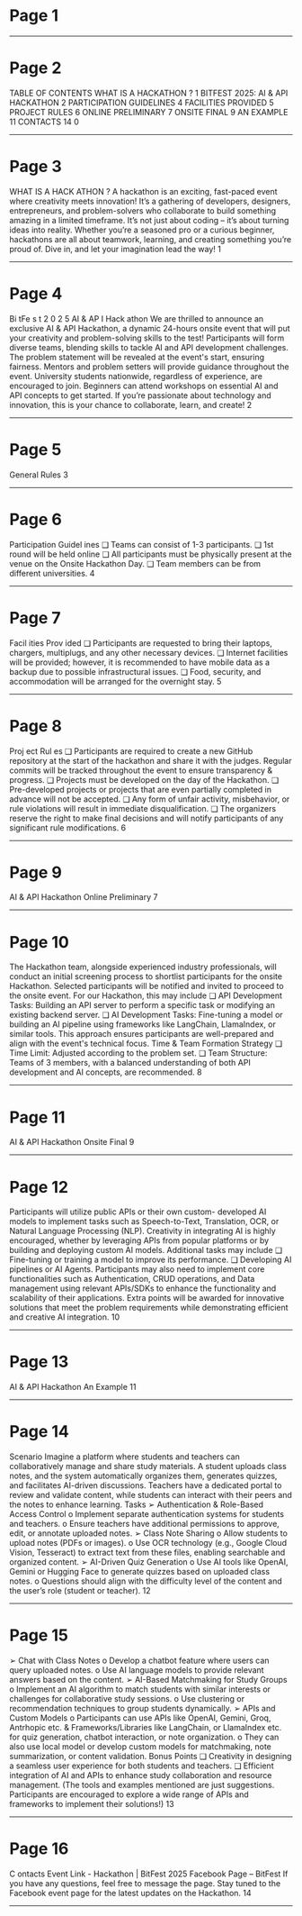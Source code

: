 # Page 1

---
# Page 2

TABLE OF CONTENTS
WHAT IS A HACKATHON ? 1
BITFEST 2025: AI & API HACKATHON 2
PARTICIPATION GUIDELINES 4
FACILITIES PROVIDED 5
PROJECT RULES 6
ONLINE PRELIMINARY 7
ONSITE FINAL 9
AN EXAMPLE 11
CONTACTS 14
0

---
# Page 3

WHAT IS A HACK ATHON ?
A hackathon is an exciting, fast-paced event
where creativity meets innovation! It’s a gathering
of developers, designers, entrepreneurs, and
problem-solvers who collaborate to build
something amazing in a limited timeframe.
It’s not just about coding – it’s about turning ideas
into reality. Whether you’re a seasoned pro or a
curious beginner, hackathons are all about
teamwork, learning, and creating something
you’re proud of. Dive in, and let your imagination
lead the way!
1

---
# Page 4

Bi tFe s t 2 0 2 5
AI & AP I Hack athon
We are thrilled to announce an exclusive AI & API
Hackathon, a dynamic 24-hours onsite event that will
put your creativity and problem-solving skills to the test!
Participants will form diverse teams, blending skills to
tackle AI and API development challenges. The problem
statement will be revealed at the event's start, ensuring
fairness. Mentors and problem setters will provide
guidance throughout the event.
University students nationwide, regardless of experience,
are encouraged to join. Beginners can attend workshops
on essential AI and API concepts to get started.
If you’re passionate about technology and innovation,
this is your chance to collaborate, learn, and create!
2

---
# Page 5

General Rules
3

---
# Page 6

Participation Guidel ines
❑ Teams can consist of 1-3 participants.
❑ 1st round will be held online
❑ All participants must be physically present at the
venue on the Onsite Hackathon Day.
❑ Team members can be from different universities.
4

---
# Page 7

Facil ities Prov ided
❑ Participants are requested to bring their laptops,
chargers, multiplugs, and any other necessary
devices.
❑ Internet facilities will be provided; however, it is
recommended to have mobile data as a backup
due to possible infrastructural issues.
❑ Food, security, and accommodation will be
arranged for the overnight stay.
5

---
# Page 8

Proj ect Rul es
❑ Participants are required to create a new GitHub
repository at the start of the hackathon and share
it with the judges. Regular commits will be tracked
throughout the event to ensure transparency &
progress.
❑ Projects must be developed on the day of the
Hackathon.
❑ Pre-developed projects or projects that are even
partially completed in advance will not be
accepted.
❑ Any form of unfair activity, misbehavior, or rule
violations will result in immediate disqualification.
❑ The organizers reserve the right to make final
decisions and will notify participants of any
significant rule modifications.
6

---
# Page 9

AI & API Hackathon
Online Preliminary
7

---
# Page 10

The Hackathon team, alongside experienced industry
professionals, will conduct an initial screening process to
shortlist participants for the onsite Hackathon. Selected
participants will be notified and invited to proceed to the
onsite event.
For our Hackathon, this may include
❑ API Development Tasks: Building an API server to
perform a specific task or modifying an existing
backend server.
❑ AI Development Tasks: Fine-tuning a model or building
an AI pipeline using frameworks like LangChain,
LlamaIndex, or similar tools.
This approach ensures participants are well-prepared
and align with the event's technical focus.
Time & Team Formation Strategy
❑ Time Limit: Adjusted according to the problem set.
❑ Team Structure: Teams of 3 members, with a balanced
understanding of both API development and AI
concepts, are recommended.
8

---
# Page 11

AI & API Hackathon
Onsite Final
9

---
# Page 12

Participants will utilize public APIs or their own custom-
developed AI models to implement tasks such as
Speech-to-Text, Translation, OCR, or Natural Language
Processing (NLP). Creativity in integrating AI is highly
encouraged, whether by leveraging APIs from popular
platforms or by building and deploying custom AI
models.
Additional tasks may include
❑ Fine-tuning or training a model to improve its
performance.
❑ Developing AI pipelines or AI Agents.
Participants may also need to implement core
functionalities such as Authentication, CRUD operations,
and Data management using relevant APIs/SDKs to
enhance the functionality and scalability of their
applications. Extra points will be awarded for innovative
solutions that meet the problem requirements while
demonstrating efficient and creative AI integration.
10

---
# Page 13

AI & API Hackathon
An Example
11

---
# Page 14

Scenario
Imagine a platform where students and teachers can collaboratively
manage and share study materials. A student uploads class notes, and
the system automatically organizes them, generates quizzes, and
facilitates AI-driven discussions. Teachers have a dedicated portal to
review and validate content, while students can interact with their
peers and the notes to enhance learning.
Tasks
➢ Authentication & Role-Based Access Control
o Implement separate authentication systems for students and
teachers.
o Ensure teachers have additional permissions to approve, edit,
or annotate uploaded notes.
➢ Class Note Sharing
o Allow students to upload notes (PDFs or images).
o Use OCR technology (e.g., Google Cloud Vision, Tesseract) to
extract text from these files, enabling searchable and
organized content.
➢ AI-Driven Quiz Generation
o Use AI tools like OpenAI, Gemini or Hugging Face to generate
quizzes based on uploaded class notes.
o Questions should align with the difficulty level of the content
and the user’s role (student or teacher).
12

---
# Page 15

➢ Chat with Class Notes
o Develop a chatbot feature where users can query uploaded
notes.
o Use AI language models to provide relevant answers based on
the content.
➢ AI-Based Matchmaking for Study Groups
o Implement an AI algorithm to match students with similar
interests or challenges for collaborative study sessions.
o Use clustering or recommendation techniques to group
students dynamically.
➢ APIs and Custom Models
o Participants can use APIs like OpenAI, Gemini, Groq, Antrhopic
etc. & Frameworks/Libraries like LangChain, or LlamaIndex etc.
for quiz generation, chatbot interaction, or note organization.
o They can also use local model or develop custom models for
matchmaking, note summarization, or content validation.
Bonus Points
❑ Creativity in designing a seamless user experience for both
students and teachers.
❑ Efficient integration of AI and APIs to enhance study collaboration
and resource management.
(The tools and examples mentioned are just suggestions. Participants
are encouraged to explore a wide range of APIs and frameworks to
implement their solutions!)
13

---
# Page 16

C ontacts
Event Link - Hackathon | BitFest 2025
Facebook Page – BitFest
If you have any questions, feel free to message
the page.
Stay tuned to the Facebook event page for the
latest updates on the Hackathon.
14

---